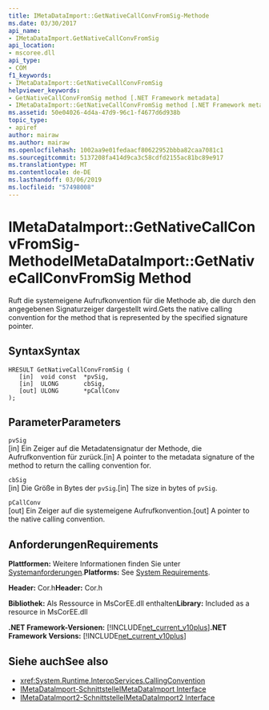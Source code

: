 ```yaml
---
title: IMetaDataImport::GetNativeCallConvFromSig-Methode
ms.date: 03/30/2017
api_name:
- IMetaDataImport.GetNativeCallConvFromSig
api_location:
- mscoree.dll
api_type:
- COM
f1_keywords:
- IMetaDataImport::GetNativeCallConvFromSig
helpviewer_keywords:
- GetNativeCallConvFromSig method [.NET Framework metadata]
- IMetaDataImport::GetNativeCallConvFromSig method [.NET Framework metadata]
ms.assetid: 50e04026-4d4a-47d9-96c1-f4677d6d938b
topic_type:
- apiref
author: mairaw
ms.author: mairaw
ms.openlocfilehash: 1002aa9e01fedaacf80622952bbba82caa7081c1
ms.sourcegitcommit: 5137208fa414d9ca3c58cdfd2155ac81bc89e917
ms.translationtype: MT
ms.contentlocale: de-DE
ms.lasthandoff: 03/06/2019
ms.locfileid: "57498008"
---
```

# <a name="imetadataimportgetnativecallconvfromsig-method"></a><span data-ttu-id="7dccc-102">IMetaDataImport::GetNativeCallConvFromSig-Methode</span><span class="sxs-lookup"><span data-stu-id="7dccc-102">IMetaDataImport::GetNativeCallConvFromSig Method</span></span>
<span data-ttu-id="7dccc-103">Ruft die systemeigene Aufrufkonvention für die Methode ab, die durch den angegebenen Signaturzeiger dargestellt wird.</span><span class="sxs-lookup"><span data-stu-id="7dccc-103">Gets the native calling convention for the method that is represented by the specified signature pointer.</span></span>  
  
## <a name="syntax"></a><span data-ttu-id="7dccc-104">Syntax</span><span class="sxs-lookup"><span data-stu-id="7dccc-104">Syntax</span></span>  
  
```  
HRESULT GetNativeCallConvFromSig (  
   [in]  void const  *pvSig,  
   [in]  ULONG       cbSig,  
   [out] ULONG       *pCallConv  
);  
```  
  
## <a name="parameters"></a><span data-ttu-id="7dccc-105">Parameter</span><span class="sxs-lookup"><span data-stu-id="7dccc-105">Parameters</span></span>  
 `pvSig`  
 <span data-ttu-id="7dccc-106">[in] Ein Zeiger auf die Metadatensignatur der Methode, die Aufrufkonvention für zurück.</span><span class="sxs-lookup"><span data-stu-id="7dccc-106">[in] A pointer to the metadata signature of the method to return the calling convention for.</span></span>  
  
 `cbSig`  
 <span data-ttu-id="7dccc-107">[in] Die Größe in Bytes der `pvSig`.</span><span class="sxs-lookup"><span data-stu-id="7dccc-107">[in] The size in bytes of `pvSig`.</span></span>  
  
 `pCallConv`  
 <span data-ttu-id="7dccc-108">[out] Ein Zeiger auf die systemeigene Aufrufkonvention.</span><span class="sxs-lookup"><span data-stu-id="7dccc-108">[out] A pointer to the native calling convention.</span></span>  
  
## <a name="requirements"></a><span data-ttu-id="7dccc-109">Anforderungen</span><span class="sxs-lookup"><span data-stu-id="7dccc-109">Requirements</span></span>  
 <span data-ttu-id="7dccc-110">**Plattformen:** Weitere Informationen finden Sie unter [Systemanforderungen](../../../../docs/framework/get-started/system-requirements.md).</span><span class="sxs-lookup"><span data-stu-id="7dccc-110">**Platforms:** See [System Requirements](../../../../docs/framework/get-started/system-requirements.md).</span></span>  
  
 <span data-ttu-id="7dccc-111">**Header:** Cor.h</span><span class="sxs-lookup"><span data-stu-id="7dccc-111">**Header:** Cor.h</span></span>  
  
 <span data-ttu-id="7dccc-112">**Bibliothek:** Als Ressource in MsCorEE.dll enthalten</span><span class="sxs-lookup"><span data-stu-id="7dccc-112">**Library:** Included as a resource in MsCorEE.dll</span></span>  
  
 <span data-ttu-id="7dccc-113">**.NET Framework-Versionen:** [!INCLUDE[net_current_v10plus](../../../../includes/net-current-v10plus-md.md)]</span><span class="sxs-lookup"><span data-stu-id="7dccc-113">**.NET Framework Versions:** [!INCLUDE[net_current_v10plus](../../../../includes/net-current-v10plus-md.md)]</span></span>  
  
## <a name="see-also"></a><span data-ttu-id="7dccc-114">Siehe auch</span><span class="sxs-lookup"><span data-stu-id="7dccc-114">See also</span></span>
- <xref:System.Runtime.InteropServices.CallingConvention>
- [<span data-ttu-id="7dccc-115">IMetaDataImport-Schnittstelle</span><span class="sxs-lookup"><span data-stu-id="7dccc-115">IMetaDataImport Interface</span></span>](../../../../docs/framework/unmanaged-api/metadata/imetadataimport-interface.md)
- [<span data-ttu-id="7dccc-116">IMetaDataImport2-Schnittstelle</span><span class="sxs-lookup"><span data-stu-id="7dccc-116">IMetaDataImport2 Interface</span></span>](../../../../docs/framework/unmanaged-api/metadata/imetadataimport2-interface.md)
